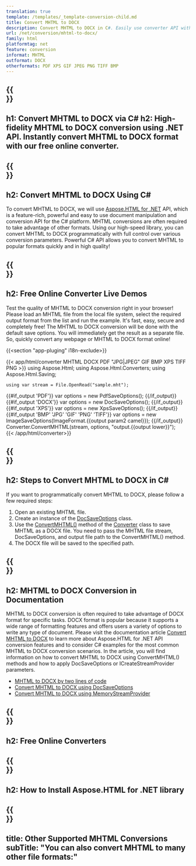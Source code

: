 ```yaml
---
translation: true
template: /templates/_template-conversion-child.md
title: Convert MHTML to DOCX
description: Convert MHTML to DOCX in C#. Easily use converter API within ASP.NET or any .NET application. Try online MHTML to DOCX Converter for free!
url: /net/conversion/mhtml-to-docx/
family: html
platformtag: net
feature: conversion
informat: MHTML
outformat: DOCX
otherformats: PDF XPS GIF JPEG PNG TIFF BMP
---
```


{{<section banner>}}
---
h1: Convert MHTML to DOCX via C#
h2: High-fidelity MHTML to DOCX conversion using .NET API. Instantly convert MHTML to DOCX format with our free online converter.
---

{{<section overview>}}
---
h2: Convert MHTML to DOCX Using C#
---

To convert MHTML to DOCX, we will use [Aspose.HTML for .NET](https://products.aspose.com/html/net/) API, which is a feature-rich, powerful and easy to use document manipulation and conversion API for the C# platform. MHTML conversions are often required to take advantage of other formats. Using our high-speed library, you can convert MHTML to DOCX programmatically with full control over various conversion parameters. Powerful C# API allows you to convert MHTML to popular formats quickly and in high quality!

{{<section demos>}}
---
h2: Free Online Converter Live Demos
---

Test the quality of MHTML to DOCX conversion right in your browser! Please load an MHTML file from the local file system, select the required output format from the list and run the example. It's fast, easy, secure and completely free! The MHTML to DOCX conversion will be done with the default save options. You will immediately get the result as a separate file. So, quickly convert any webpage or MHTML to DOCX format online!

{{<section "app-pluging" i18n-exclude>}}

{{< app/html/converter MHTML DOCX PDF "JPG|JPEG" GIF BMP XPS TIFF PNG >}}
using Aspose.Html;
using Aspose.Html.Converters;
using Aspose.Html.Saving;

    using var stream = File.OpenRead("sample.mht");
{{#if_output 'PDF'}}
    var options = new PdfSaveOptions();
{{/if_output}}
{{#if_output 'DOCX'}}
    var options = new DocSaveOptions();
{{/if_output}}
{{#if_output 'XPS'}}
    var options = new XpsSaveOptions();
{{/if_output}}
{{#if_output 'BMP' 'JPG' 'GIF' 'PNG' 'TIFF'}}
    var options = new ImageSaveOptions(ImageFormat.{{output param2 camel}});
{{/if_output}}
    Converter.ConvertMHTML(stream, options, "output.{{output lower}}");   
{{< /app/html/converter>}} 


{{<section steps>}}
---
h2: Steps to Convert MHTML to DOCX in C#
---

If you want to programmatically convert MHTML to DOCX,  please follow a few required steps:

1.  Open an existing MHTML file.
1.  Create an instance of the [DocSaveOptions](https://reference.aspose.com/html/net/aspose.html.saving/docsaveoptions) class.
1.  Use the [ConvertMHTML()](https://reference.aspose.com/html/net/aspose.html.converters.converter/convertmhtml/methods/29) method of the [Converter](https://reference.aspose.com/html/net/aspose.html.converters/converter) class to save MHTML as a DOCX file. You need to pass the MHTML file stream, DocSaveOptions, and output file path to the ConvertMHTML() method.
1.  The DOCX file will be saved to the specified path.


{{<section documentation>}}
---
h2: MHTML to DOCX Conversion in Documentation
---

MHTML to DOCX conversion is often required to take advantage of DOCX format for specific tasks. DOCX format is popular because it supports a wide range of formatting features and offers users a variety of options to write any type of document. Please visit the documentation article [Convert MHTML to DOCX](https://docs.aspose.com/html/net/converting-between-formats/mhtml-to-docx/) to learn more about Aspose.HTML for .NET API conversion features and to consider C# examples for the most common MHTML to DOCX conversion scenarios. In the article, you will find information on how to convert MHTML to DOCX using ConvertMHTML() methods and how to apply DocSaveOptions or ICreateStreamProvider parameters.
  -  <a href="https://docs.aspose.com/html/net/converting-between-formats/mhtml-to-docx/#mhtml-to-docx-by-two-lines-of-code" target="_blank">MHTML to DOCX by two lines of code</a>
  - <a href="https://docs.aspose.com/html/net/converting-between-formats/mhtml-to-docx/#convert-mhtml-to-docx-using-docsaveoptions" target="_blank">Convert MHTML to DOCX using DocSaveOptions</a>
  - <a href="https://docs.aspose.com/html/net/converting-between-formats/mhtml-to-docx/#output-stream-providers" target="_blank">Convert MHTML to DOCX using MemoryStreamProvider</a>

{{<section online-converters>}}
---
h2: Free Online Converters
---

{{<section get-started>}}
---
h2: How to Install Aspose.HTML for .NET library
---

{{<section other-conversions>}}
---
title: Other Supported MHTML Conversions
subTitle: "You can also convert MHTML to many other file formats:"
---
